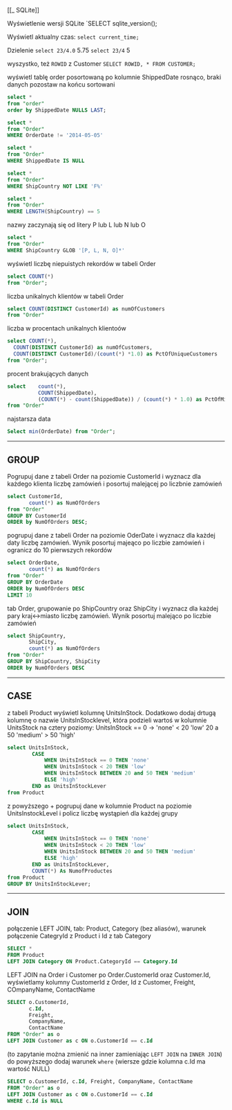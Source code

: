 [[_ SQLite]]


Wyświetlenie wersji SQLite
`SELECT sqlite_version();

Wyświetl aktualny czas:
`select current_time;`

Dzielenie
`select 23/4.0` 5.75
`select 23/4`  5

wyszystko, też `ROWID` z Customer
`SELECT ROWID, * FROM CUSTOMER;`

wyświetl tablę order posortowaną po kolumnie ShippedDate rosnąco, braki danych pozostaw na końcu sortowani
```sql
select *
from "order"
order by ShippedDate NULLS LAST;
```


```sql
select *
from "Order"
WHERE OrderDate != '2014-05-05'
```

```sql
select *
from "Order"
WHERE ShippedDate IS NULL
```

```sql
select *
from "Order"
WHERE ShipCountry NOT LIKE 'F%'

```

```sql
select *
from "Order"
WHERE LENGTH(ShipCountry) == 5
```

nazwy zaczynają się od litery P lub L lub N lub O
```sql
select *
from "Order"
WHERE ShipCountry GLOB '[P, L, N, O]*'
```

wyświetl liczbę niepuistych rekordów w tabeli Order
```sql
select COUNT(*)
from "Order";
```

liczba unikalnych klientów w tabeli Order 
```sql
select COUNT(DISTINCT CustomerId) as numOfCustomers
from "Order"
```

liczba w procentach unikalnych klientoów
```sql
select COUNT(*),
  COUNT(DISTINCT CustomerId) as numOfCustomers,
  COUNT(DISTINCT CustomerId)/(count(*) *1.0) as PctOfUniqueCustomers
from "Order";
```


procent brakujących danych
```sql
select    count(*),
          COUNT(ShippedDate),
          (COUNT(*) - count(ShippedDate)) / (count(*) * 1.0) as PctOfMissingShippedDate
from "Order"
```


najstarsza data
```sql
Select min(OrderDate) from "Order";
```

---

## GROUP
Pogrupuj dane z tabeli Order na poziomie CustomerId i wyznacz dla każdego klienta liczbę zamówień i posortuj malejącej po liczbnie zamówień
```sql
select CustomerId, 
       count(*) as NumOfOrders
from "Order"
GROUP BY CustomerId
ORDER by NumOfOrders DESC;
```

pogrupuj dane z tabeli Order na poziomie OderDate i wyznacz dla każdej daty liczbę zamówień. Wynik posortuj majeąco po liczbie zamówień i ogranicz do 10 pierwszych rekordów
```sql
select OrderDate, 
       count(*) as NumOfOrders
from "Order"
GROUP BY OrderDate
ORDER by NumOfOrders DESC
LIMIT 10
```

tab Order, grupowanie po ShipCountry oraz ShipCity i wyznacz dla każdej pary kraj<->miasto liczbę zamówień. Wynik posortuj malejąco po liczbie zamówień
```sql
select ShipCountry, 
       ShipCity,
       count(*) as NumOfOrders
from "Order"
GROUP BY ShipCountry, ShipCity
ORDER by NumOfOrders DESC
```

---
## CASE
z tabeli Product wyświetl kolumnę UnitsInStock. Dodatkowo dodaj drtugą kolumnę o nazwie UnitsInStocklevel, która podzieli wartoś w kolumnie UnitsStock na cztery poziomy:
	UnitsInStock == 0 -> 'none'
	                      < 20 'low'
	                      20 a 50 'medium'
	                      > 50 'high'
```sql
select UnitsInStock,
        CASE 
            WHEN UnitsInStock == 0 THEN 'none'
            WHEN UnitsInStock < 20 THEN 'low'
            WHEN UnitsInStock BETWEEN 20 and 50 THEN 'medium'
            ELSE 'high'
        END as UnitsInStockLever
from Product
```

z powyższego + pogrupuj dane w kolumnie Product na poziomie UnitsInstockLevel i policz liczbę wystąpień dla każdej grupy
```sql
select UnitsInStock,
        CASE 
            WHEN UnitsInStock == 0 THEN 'none'
            WHEN UnitsInStock < 20 THEN 'low'
            WHEN UnitsInStock BETWEEN 20 and 50 THEN 'medium'
            ELSE 'high'
        END as UnitsInStockLever,
        COUNT(*) As NumofProductes
from Product
GROUP BY UnitsInStockLever;
```

---
## JOIN
połączenie LEFT JOIN, tab: Product, Category (bez aliasów), warunek połączenie CategryId z Product i Id z tab Category
```sql
SELECT *
FROM Product 
LEFT JOIN Category ON Product.CategoryId == Category.Id
```


LEFT JOIN na Order i Customer po Order.CustomerId oraz Customer.Id, wyświetlamy kolumny CustomerId z Order, Id z Customer, Freight, COmpanyName, ContactName
```sql
SELECT o.CustomerId, 
	   c.Id,
	   Freight,
	   CompanyName, 
	   ContactName
FROM "Order" as o
LEFT JOIN Customer as c ON o.CustomerId == c.Id
```
(to zapytanie można zmienić na inner zamieniając `LEFT JOIN` na `INNER JOIN`)
do powyższego dodaj warunek `where` (wiersze gdzie kolumna c.Id ma wartość NULL)
```sql
SELECT o.CustomerId, c.Id, Freight, CompanyName, ContactName
FROM "Order" as o
LEFT JOIN Customer as c ON o.CustomerId == c.Id
WHERE c.Id is NULL
```















